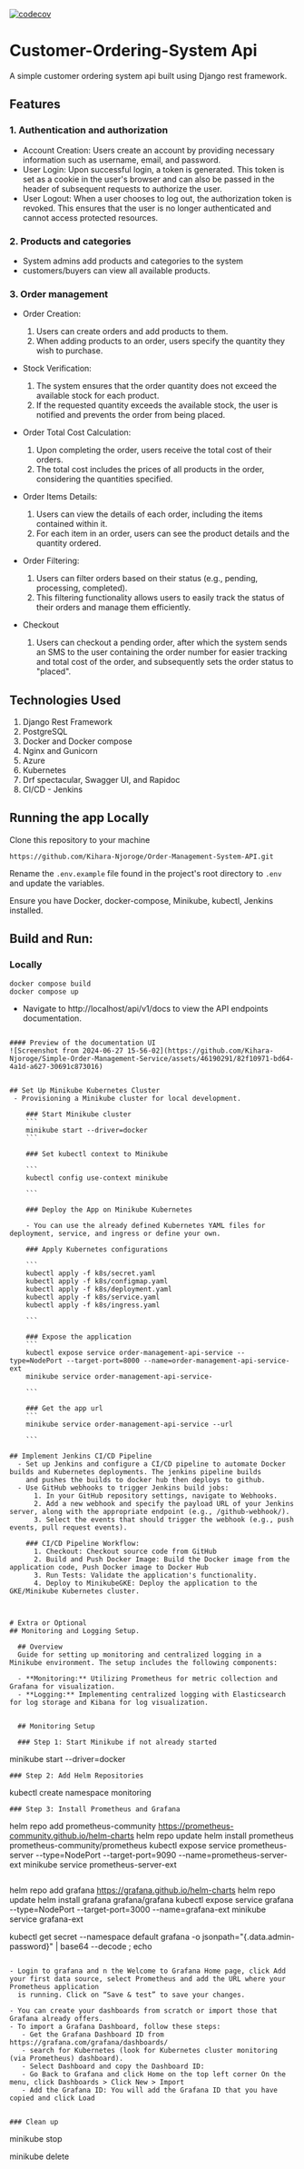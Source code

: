[![codecov](https://codecov.io/gh/Kihara-Njoroge/Simple-Order-Management-Service/branch/master/graph/badge.svg??token=8db1c663-6267-4125-be7f-3d8658f7f689)](https://codecov.io/gh/Kihara-Njoroge/Simple-Order-Management-Service)



# Customer-Ordering-System Api

A simple customer ordering system api built using Django rest framework.


## Features

  ### 1. Authentication and authorization
  - Account Creation: Users create an account by providing necessary information such as username, email, and password.
  - User Login: Upon successful login, a token is generated. This token is set as a cookie in the user's browser and can also be passed in the
    header of subsequent requests to authorize the user.
  - User Logout: When a user chooses to log out, the authorization token is revoked. This ensures that the user is no longer authenticated
    and cannot access protected resources.

  ### 2. Products and categories
  - System admins add products and categories to the system
  - customers/buyers can view all available products.

  ### 3. Order management
  - Order Creation:
      1. Users can create orders and add products to them.
      2. When adding products to an order, users specify the quantity they wish to purchase.

  - Stock Verification:
      1. The system ensures that the order quantity does not exceed the available stock for each product.
      2. If the requested quantity exceeds the available stock, the user is notified and prevents the order from being placed.

  - Order Total Cost Calculation:
      1. Upon completing the order, users receive the total cost of their orders.
      2. The total cost includes the prices of all products in the order, considering the quantities specified.

  - Order Items Details:
      1. Users can view the details of each order, including the items contained within it.
      2. For each item in an order, users can see the product details and the quantity ordered.

  - Order Filtering:
      1. Users can filter orders based on their status (e.g., pending, processing, completed).
      2. This filtering functionality allows users to easily track the status of their orders and manage them efficiently.

  - Checkout
      1. Users can checkout a pending order, after which the system sends an SMS to the user containing the order number for easier tracking
        and total cost of the order, and subsequently sets the order status to "placed".

## Technologies Used
1. Django Rest Framework
2. PostgreSQL
4. Docker and Docker compose
5. Nginx and Gunicorn
6. Azure
7. Kubernetes
8. Drf spectacular, Swagger UI, and Rapidoc
9. CI/CD - Jenkins

## Running the app Locally
Clone this repository to your machine

```
https://github.com/Kihara-Njoroge/Order-Management-System-API.git
```

Rename the ```.env.example``` file found in the project's root directory to ```.env``` and update the variables.

Ensure you have Docker, docker-compose, Minikube, kubectl, Jenkins installed.

## Build and Run:
 ### Locally

```
docker compose build
docker compose up

```
 - Navigate to http://localhost/api/v1/docs to view the API endpoints documentation.

```

#### Preview of the documentation UI
![Screenshot from 2024-06-27 15-56-02](https://github.com/Kihara-Njoroge/Simple-Order-Management-Service/assets/46190291/82f10971-bd64-4a1d-a627-30691c873016)


## Set Up Minikube Kubernetes Cluster
 - Provisioning a Minikube cluster for local development.

    ### Start Minikube cluster
    ```
    minikube start --driver=docker
    ```

    ### Set kubectl context to Minikube

    ```
    kubectl config use-context minikube

    ```

    ### Deploy the App on Minikube Kubernetes

    - You can use the already defined Kubernetes YAML files for deployment, service, and ingress or define your own.

    ### Apply Kubernetes configurations

    ```
    kubectl apply -f k8s/secret.yaml
    kubectl apply -f k8s/configmap.yaml
    kubectl apply -f k8s/deployment.yaml
    kubectl apply -f k8s/service.yaml
    kubectl apply -f k8s/ingress.yaml

    ```

    ### Expose the application
    ```
    kubectl expose service order-management-api-service --type=NodePort --target-port=8000 --name=order-management-api-service-ext
    minikube service order-management-api-service-

    ```

    ### Get the app url
    ```
    minikube service order-management-api-service --url

    ```

## Implement Jenkins CI/CD Pipeline
  - Set up Jenkins and configure a CI/CD pipeline to automate Docker builds and Kubernetes deployments. The jenkins pipeline builds
    and pushes the builds to docker hub then deploys to github.
  - Use GitHub webhooks to trigger Jenkins build jobs:
      1. In your GitHub repository settings, navigate to Webhooks.
      2. Add a new webhook and specify the payload URL of your Jenkins server, along with the appropriate endpoint (e.g., /github-webhook/).
      3. Select the events that should trigger the webhook (e.g., push events, pull request events).

    ### CI/CD Pipeline Workflow:
      1. Checkout: Checkout source code from GitHub
      2. Build and Push Docker Image: Build the Docker image from the application code, Push Docker image to Docker Hub
      3. Run Tests: Validate the application's functionality.
      4. Deploy to MinikubeGKE: Deploy the application to the GKE/Minikube Kubernetes cluster.



# Extra or Optional
## Monitoring and Logging Setup.

  ## Overview
  Guide for setting up monitoring and centralized logging in a Minikube environment. The setup includes the following components:

  - **Monitoring:** Utilizing Prometheus for metric collection and Grafana for visualization.
  - **Logging:** Implementing centralized logging with Elasticsearch for log storage and Kibana for log visualization.


  ## Monitoring Setup

  ### Step 1: Start Minikube if not already started

  ```
  minikube start --driver=docker

  ```
  ### Step 2: Add Helm Repositories
  ```
  kubectl create namespace monitoring

  ```
  ### Step 3: Install Prometheus and Grafana
  ```
  helm repo add prometheus-community https://prometheus-community.github.io/helm-charts
  helm repo update
  helm install prometheus prometheus-community/prometheus
  kubectl expose service prometheus-server --type=NodePort --target-port=9090 --name=prometheus-server-ext
  minikube service prometheus-server-ext

  ```

  ```
  helm repo add grafana https://grafana.github.io/helm-charts
  helm repo update
  helm install grafana grafana/grafana
  kubectl expose service grafana --type=NodePort --target-port=3000 --name=grafana-ext
  minikube service grafana-ext

  kubectl get secret --namespace default grafana -o jsonpath="{.data.admin-password}" | base64 --decode ; echo

  ```

  - Login to grafana and n the Welcome to Grafana Home page, click Add your first data source, select Prometheus and add the URL where your Prometheus application
    is running. Click on “Save & test” to save your changes.

  - You can create your dashboards from scratch or import those that Grafana already offers.
  - To import a Grafana Dashboard, follow these steps:
     - Get the Grafana Dashboard ID from https://grafana.com/grafana/dashboards/
     - search for Kubernetes (look for Kubernetes cluster monitoring (via Prometheus) dashboard).
     - Select Dashboard and copy the Dashboard ID:
     - Go Back to Grafana and click Home on the top left corner On the menu, click Dashboards > Click New > Import
     - Add the Grafana ID: You will add the Grafana ID that you have copied and click Load


### Clean up

```
minikube stop

minikube delete

```
